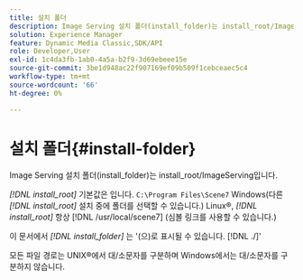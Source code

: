 ```yaml
---
title: 설치 폴더
description: Image Serving 설치 폴더(install_folder)는 install_root/ImageServing입니다.
solution: Experience Manager
feature: Dynamic Media Classic,SDK/API
role: Developer,User
exl-id: 1c4da3fb-1ab0-4a5a-b2f9-3d69ebeee15e
source-git-commit: 3be1d948ac22f907169ef09b509f1cebceaec5c4
workflow-type: tm+mt
source-wordcount: '66'
ht-degree: 0%

---
```


# 설치 폴더{#install-folder}

Image Serving 설치 폴더(install_folder)는 install_root/ImageServing입니다.

*[!DNL install_root]* 기본값은 입니다. `C:\Program Files\Scene7` Windows(다른 *[!DNL install_root]* 설치 중에 폴더를 선택할 수 있습니다.) Linux®, *[!DNL install_root]* 항상 [!DNL /usr/local/scene7] (심볼 링크를 사용할 수 있습니다.)

이 문서에서 *[!DNL install_folder]* 는 &#39;(으)로 표시될 수 있습니다. [!DNL ./]&#39;

모든 파일 경로는 UNIX®에서 대/소문자를 구분하며 Windows에서는 대/소문자를 구분하지 않습니다.

